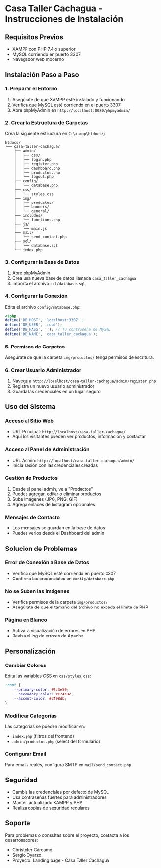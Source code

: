 # Casa Taller Cachagua - Instrucciones de Instalación

## Requisitos Previos

- XAMPP con PHP 7.4 o superior
- MySQL corriendo en puerto 3307
- Navegador web moderno

## Instalación Paso a Paso

### 1. Preparar el Entorno

1. Asegúrate de que XAMPP esté instalado y funcionando
2. Verifica que MySQL esté corriendo en el puerto 3307
3. Abre phpMyAdmin en `http://localhost:8080/phpmyadmin/`

### 2. Crear la Estructura de Carpetas

Crea la siguiente estructura en `C:\xampp\htdocs\`:

```
htdocs/
└── casa-taller-cachagua/
    ├── admin/
    │   ├── css/
    │   ├── login.php
    │   ├── register.php
    │   ├── dashboard.php
    │   ├── productos.php
    │   └── logout.php
    ├── config/
    │   └── database.php
    ├── css/
    │   └── styles.css
    ├── img/
    │   ├── productos/
    │   ├── banners/
    │   └── general/
    ├── includes/
    │   └── functions.php
    ├── js/
    │   └── main.js
    ├── mail/
    │   └── send_contact.php
    ├── sql/
    │   └── database.sql
    └── index.php
```

### 3. Configurar la Base de Datos

1. Abre phpMyAdmin
2. Crea una nueva base de datos llamada `casa_taller_cachagua`
3. Importa el archivo `sql/database.sql`

### 4. Configurar la Conexión

Edita el archivo `config/database.php`:

```php
<?php
define('DB_HOST', 'localhost:3307');
define('DB_USER', 'root');
define('DB_PASS', ''); // Tu contraseña de MySQL
define('DB_NAME', 'casa_taller_cachagua');
```

### 5. Permisos de Carpetas

Asegúrate de que la carpeta `img/productos/` tenga permisos de escritura.

### 6. Crear Usuario Administrador

1. Navega a `http://localhost/casa-taller-cachagua/admin/register.php`
2. Registra un nuevo usuario administrador
3. Guarda las credenciales en un lugar seguro

## Uso del Sistema

### Acceso al Sitio Web
- URL Principal: `http://localhost/casa-taller-cachagua/`
- Aquí los visitantes pueden ver productos, información y contactar

### Acceso al Panel de Administración
- URL Admin: `http://localhost/casa-taller-cachagua/admin/`
- Inicia sesión con las credenciales creadas

### Gestión de Productos
1. Desde el panel admin, ve a "Productos"
2. Puedes agregar, editar o eliminar productos
3. Sube imágenes (JPG, PNG, GIF)
4. Agrega enlaces de Instagram opcionales

### Mensajes de Contacto
- Los mensajes se guardan en la base de datos
- Puedes verlos desde el Dashboard del admin

## Solución de Problemas

### Error de Conexión a Base de Datos
- Verifica que MySQL esté corriendo en puerto 3307
- Confirma las credenciales en `config/database.php`

### No se Suben las Imágenes
- Verifica permisos de la carpeta `img/productos/`
- Asegúrate de que el tamaño del archivo no exceda el límite de PHP

### Página en Blanco
- Activa la visualización de errores en PHP
- Revisa el log de errores de Apache

## Personalización

### Cambiar Colores
Edita las variables CSS en `css/styles.css`:
```css
:root {
    --primary-color: #2c3e50;
    --secondary-color: #e74c3c;
    --accent-color: #3498db;
}
```

### Modificar Categorías
Las categorías se pueden modificar en:
- `index.php` (filtros del frontend)
- `admin/productos.php` (select del formulario)

### Configurar Email
Para emails reales, configura SMTP en `mail/send_contact.php`

## Seguridad

- Cambia las credenciales por defecto de MySQL
- Usa contraseñas fuertes para administradores
- Mantén actualizado XAMPP y PHP
- Realiza copias de seguridad regulares

## Soporte

Para problemas o consultas sobre el proyecto, contacta a los desarrolladores:
- Christofer Cárcamo
- Sergio Oyarzo
- Proyecto: Landing page - Casa Taller Cachagua
